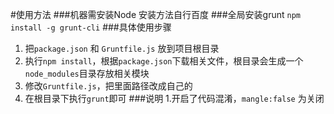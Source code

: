 ﻿#使用方法
###机器需安装Node 安装方法自行百度
###全局安装grunt
`npm install -g grunt-cli`
###具体使用步骤
1. 把`package.json` 和 `Gruntfile.js` 放到项目根目录 
2. 执行`npm install`，根据`package.json`下载相关文件，根目录会生成一个`node_modules`目录存放相关模块 
3. 修改`Gruntfile.js`，把里面路径改成自己的
4. 在根目录下执行`grunt`即可 
###说明
1.开启了代码混淆，`mangle:false` 为关闭